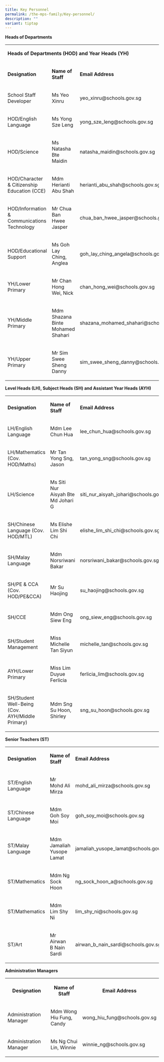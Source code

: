 ```yaml
---
title: Key Personnel
permalink: /the-mps-family/Key-personnel/
description: ""
variant: tiptap
---
```

<p><strong>Heads of Departments</strong>
</p>
<table style="minWidth: 75px">
<colgroup>
<col>
<col>
<col>
</colgroup>
<tbody>
<tr>
<td rowspan="1" colspan="3">
<p><strong>Heads of Departments (HOD) and Year Heads (YH)</strong>
</p>
</td>
</tr>
<tr>
<td rowspan="1" colspan="1">
<p><strong>Designation</strong>
</p>
</td>
<td rowspan="1" colspan="1">
<p><strong>Name of Staff</strong>
</p>
</td>
<td rowspan="1" colspan="1">
<p><strong>Email Address</strong>
</p>
</td>
</tr>
<tr>
<td rowspan="1" colspan="1">
<p>School Staff Developer</p>
</td>
<td rowspan="1" colspan="1">
<p>Ms Yeo Xinru</p>
</td>
<td rowspan="1" colspan="1">
<p>yeo_xinru@schools.gov.sg</p>
</td>
</tr>
<tr>
<td rowspan="1" colspan="1">
<p>HOD/English Language</p>
</td>
<td rowspan="1" colspan="1">
<p>Ms Yong Sze Leng</p>
</td>
<td rowspan="1" colspan="1">
<p>yong_sze_leng@schools.gov.sg</p>
</td>
</tr>
<tr>
<td rowspan="1" colspan="1">
<p>HOD/Science</p>
</td>
<td rowspan="1" colspan="1">
<p>Ms Natasha Bte Maidin</p>
</td>
<td rowspan="1" colspan="1">
<p>natasha_maidin@schools.gov.sg</p>
</td>
</tr>
<tr>
<td rowspan="1" colspan="1">
<p>HOD/Character &amp; Citizenship Education (CCE)</p>
</td>
<td rowspan="1" colspan="1">
<p>Mdm Herianti Abu Shah</p>
</td>
<td rowspan="1" colspan="1">
<p>herianti_abu_shah@schools.gov.sg</p>
</td>
</tr>
<tr>
<td rowspan="1" colspan="1">
<p>HOD/Information &amp; Communications Technology</p>
</td>
<td rowspan="1" colspan="1">
<p>Mr Chua Ban Hwee Jasper</p>
</td>
<td rowspan="1" colspan="1">
<p>chua_ban_hwee_jasper@schools.gov.sg</p>
</td>
</tr>
<tr>
<td rowspan="1" colspan="1">
<p>HOD/Educational Support</p>
</td>
<td rowspan="1" colspan="1">
<p>Ms Goh Lay Ching, Anglea</p>
</td>
<td rowspan="1" colspan="1">
<p>goh_lay_ching_angela@schools.gov.sg</p>
</td>
</tr>
<tr>
<td rowspan="1" colspan="1">
<p>YH/Lower Primary</p>
</td>
<td rowspan="1" colspan="1">
<p>Mr Chan Hong Wei, Nick</p>
</td>
<td rowspan="1" colspan="1">
<p>chan_hong_wei@schools.gov.sg</p>
</td>
</tr>
<tr>
<td rowspan="1" colspan="1">
<p>YH/Middle Primary</p>
</td>
<td rowspan="1" colspan="1">
<p>Mdm Shazana Binte Mohamed Shahari</p>
</td>
<td rowspan="1" colspan="1">
<p>shazana_mohamed_shahari@schools.gov.sg</p>
</td>
</tr>
<tr>
<td rowspan="1" colspan="1">
<p>YH/Upper Primary</p>
<p></p>
</td>
<td rowspan="1" colspan="1">
<p>Mr Sim Swee Sheng Danny</p>
</td>
<td rowspan="1" colspan="1">
<p>sim_swee_sheng_danny@schools.gov.sg</p>
</td>
</tr>
</tbody>
</table>
<p></p>
<p></p>
<p><strong>Level Heads (LH), Subject Heads (SH) and Assistant Year Heads (AYH)</strong>
</p>
<table style="minWidth: 75px">
<colgroup>
<col>
<col>
<col>
</colgroup>
<tbody>
<tr>
<td rowspan="1" colspan="1">
<p><strong>Designation</strong>
</p>
</td>
<td rowspan="1" colspan="1">
<p><strong>Name of Staff</strong>
</p>
</td>
<td rowspan="1" colspan="1">
<p><strong>Email Address</strong>
</p>
</td>
</tr>
<tr>
<td rowspan="1" colspan="1">
<p>LH/English Language</p>
</td>
<td rowspan="1" colspan="1">
<p>Mdm Lee Chun Hua</p>
</td>
<td rowspan="1" colspan="1">
<p>lee_chun_hua@schools.gov.sg</p>
</td>
</tr>
<tr>
<td rowspan="1" colspan="1">
<p>LH/Mathematics (Cov. HOD/Maths)</p>
</td>
<td rowspan="1" colspan="1">
<p>Mr Tan Yong Sng, Jason</p>
</td>
<td rowspan="1" colspan="1">
<p>tan_yong_sng@schools.gov.sg</p>
</td>
</tr>
<tr>
<td rowspan="1" colspan="1">
<p>LH/Science</p>
</td>
<td rowspan="1" colspan="1">
<p>Ms Siti Nur Aisyah Bte Md Johari G</p>
</td>
<td rowspan="1" colspan="1">
<p>siti_nur_aisyah_johari@schools.gov.sg</p>
</td>
</tr>
<tr>
<td rowspan="1" colspan="1">
<p>SH/Chinese Language (Cov. HOD/MTL)</p>
</td>
<td rowspan="1" colspan="1">
<p>Ms Elishe Lim Shi Chi</p>
</td>
<td rowspan="1" colspan="1">
<p>elishe_lim_shi_chi@schools.gov.sg</p>
</td>
</tr>
<tr>
<td rowspan="1" colspan="1">
<p>SH/Malay Language</p>
</td>
<td rowspan="1" colspan="1">
<p>Mdm Norsriwani Bakar</p>
</td>
<td rowspan="1" colspan="1">
<p>norsriwani_bakar@schools.gov.sg</p>
</td>
</tr>
<tr>
<td rowspan="1" colspan="1">
<p>SH/PE &amp; CCA (Cov. HOD/PE&amp;CCA)</p>
</td>
<td rowspan="1" colspan="1">
<p>Mr Su Haojing</p>
</td>
<td rowspan="1" colspan="1">
<p>su_haojing@schools.gov.sg</p>
</td>
</tr>
<tr>
<td rowspan="1" colspan="1">
<p>SH/CCE</p>
</td>
<td rowspan="1" colspan="1">
<p>Mdm Ong Siew Eng</p>
</td>
<td rowspan="1" colspan="1">
<p>ong_siew_eng@schools.gov.sg</p>
</td>
</tr>
<tr>
<td rowspan="1" colspan="1">
<p>SH/Student Management</p>
</td>
<td rowspan="1" colspan="1">
<p>Miss Michelle Tan Siyun</p>
</td>
<td rowspan="1" colspan="1">
<p>michelle_tan@schools.gov.sg</p>
</td>
</tr>
<tr>
<td rowspan="1" colspan="1">
<p>AYH/Lower Primary</p>
</td>
<td rowspan="1" colspan="1">
<p>Miss Lim Duyue Ferlicia</p>
</td>
<td rowspan="1" colspan="1">
<p>ferlicia_lim@schools.gov.sg</p>
</td>
</tr>
<tr>
<td rowspan="1" colspan="1">
<p>SH/Student Well-Being (Cov. AYH/Middle Primary)</p>
<p></p>
</td>
<td rowspan="1" colspan="1">
<p>Mdm Sng Su Hoon, Shirley</p>
</td>
<td rowspan="1" colspan="1">
<p>sng_su_hoon@schools.gov.sg</p>
</td>
</tr>
</tbody>
</table>
<p></p>
<p></p>
<p><strong>Senior Teachers (ST)</strong>
</p>
<table style="minWidth: 75px">
<colgroup>
<col>
<col>
<col>
</colgroup>
<tbody>
<tr>
<td rowspan="1" colspan="1">
<p><strong>Designation</strong>
</p>
</td>
<td rowspan="1" colspan="1">
<p><strong>Name of Staff</strong>
</p>
</td>
<td rowspan="1" colspan="1">
<p><strong>Email Address</strong>
</p>
</td>
</tr>
<tr>
<td rowspan="1" colspan="1">
<p>ST/English Language</p>
</td>
<td rowspan="1" colspan="1">
<p>Mr Mohd Ali Mirza</p>
</td>
<td rowspan="1" colspan="1">
<p>mohd_ali_mirza@schools.gov.sg</p>
</td>
</tr>
<tr>
<td rowspan="1" colspan="1">
<p>ST/Chinese Language</p>
</td>
<td rowspan="1" colspan="1">
<p>Mdm Goh Soy Moi</p>
</td>
<td rowspan="1" colspan="1">
<p>goh_soy_moi@schools.gov.sg</p>
</td>
</tr>
<tr>
<td rowspan="1" colspan="1">
<p>ST/Malay Language</p>
</td>
<td rowspan="1" colspan="1">
<p>Mdm Jamaliah Yusope Lamat</p>
</td>
<td rowspan="1" colspan="1">
<p>jamaliah_yusope_lamat@schools.gov.sg</p>
</td>
</tr>
<tr>
<td rowspan="1" colspan="1">
<p>ST/Mathematics</p>
</td>
<td rowspan="1" colspan="1">
<p>Mdm Ng Sock Hoon</p>
</td>
<td rowspan="1" colspan="1">
<p>ng_sock_hoon_a@schools.gov.sg</p>
</td>
</tr>
<tr>
<td rowspan="1" colspan="1">
<p>ST/Mathematics</p>
</td>
<td rowspan="1" colspan="1">
<p>Mdm Lim Shy Ni</p>
</td>
<td rowspan="1" colspan="1">
<p>lim_shy_ni@schools.gov.sg</p>
</td>
</tr>
<tr>
<td rowspan="1" colspan="1">
<p>ST/Art</p>
<p></p>
<p></p>
</td>
<td rowspan="1" colspan="1">
<p>Mr Airwan B Nain Sardi</p>
</td>
<td rowspan="1" colspan="1">
<p>airwan_b_nain_sardi@schools.gov.sg</p>
</td>
</tr>
</tbody>
</table>
<p></p>
<p></p>
<p><strong>Administration Managers</strong>
</p>
<table style="minWidth: 75px">
<colgroup>
<col>
<col>
<col>
</colgroup>
<tbody>
<tr>
<th rowspan="1" colspan="1">
<p>Designation</p>
</th>
<th rowspan="1" colspan="1">
<p>Name of Staff</p>
</th>
<th rowspan="1" colspan="1">
<p>Email Address</p>
</th>
</tr>
<tr>
<td rowspan="1" colspan="1">
<p>Administration Manager</p>
</td>
<td rowspan="1" colspan="1">
<p>Mdm Wong Hiu Fung, Candy</p>
</td>
<td rowspan="1" colspan="1">
<p>wong_hiu_fung@schools.gov.sg</p>
</td>
</tr>
<tr>
<td rowspan="1" colspan="1">
<p>Administration Manager</p>
</td>
<td rowspan="1" colspan="1">
<p>Ms Ng Chui Lin, Winnie</p>
</td>
<td rowspan="1" colspan="1">
<p>winnie_ng@schools.gov.sg</p>
</td>
</tr>
</tbody>
</table>
<p></p>